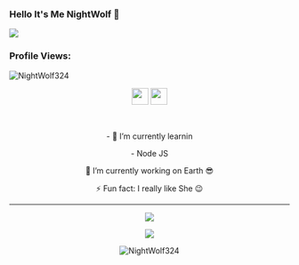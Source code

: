 ### Hello It's Me NightWolf 👋 

<a href = "https://github.com/NightWolf324"><img src = "https://github-cardname.caliph.my.id/api?name=NightWolf&description=WELCOME%20TO%20MY%20GITHUB%20🐤.&image=https://telegra.ph/file/6b6f0e03dadfe83479676.jpg?cb=20200606024545&usqp=CAU&usqp=CAU&backgroundColor=%23ecf0f1&instagram=@NightWolf324&github=NightWolf324&pattern=topography&colorPattern=%23eaeaea"/><a>
<p align="right"> <h3>Profile Views:</h3> <img src="https://komarev.com/ghpvc/?username=NightWolf324&label=Profile%20views&color=0e75b6&style=flat"
    alt="NightWolf324" /> 
  </p>
    
<p align='center'>
  <a href="https://wa.me/6285640104318"><img height="30" src="https://telegra.ph/file/74e742d63924a4b4cd625.jpg"></a>
  <a href="https://instagram.com/nightwolf.324"><img height="30" src="https://raw.githubusercontent.com/TobyG74/TobyG74/main/instagram.jpg"></a>
</p>
</br>
  
<p align='center'>
- 🌱 I’m currently learnin
</p>
<p align='center'>
  - Node JS
</p>
<p align='center'>
🔭 I’m currently working on Earth 😎
</p>
<p align='center'>
   ⚡ Fun fact: I really like She 😉
 </p>
   
 ------
<p align="center"><a href="https://github.com/NightWolf324"><img src="https://github-readme-stats.vercel.app/api?username=NightWolf324&show_icons=true&theme=tokyonight"></a></p>
<p align="center">
  <a href="https://github.com/NightWolf324"><img src="https://github-readme-stats.vercel.app/api/top-langs?username=NightWolf324&bg_color=30,e96443,904e95&title_color=fff&text_color=fff&hide_border=true&show_icons=true&layout=compact" /></a>
</p>
<p align="center"> <img src="https://github-readme-streak-stats.herokuapp.com/?user=NightWolf324&" alt="NightWolf324" /></p>
